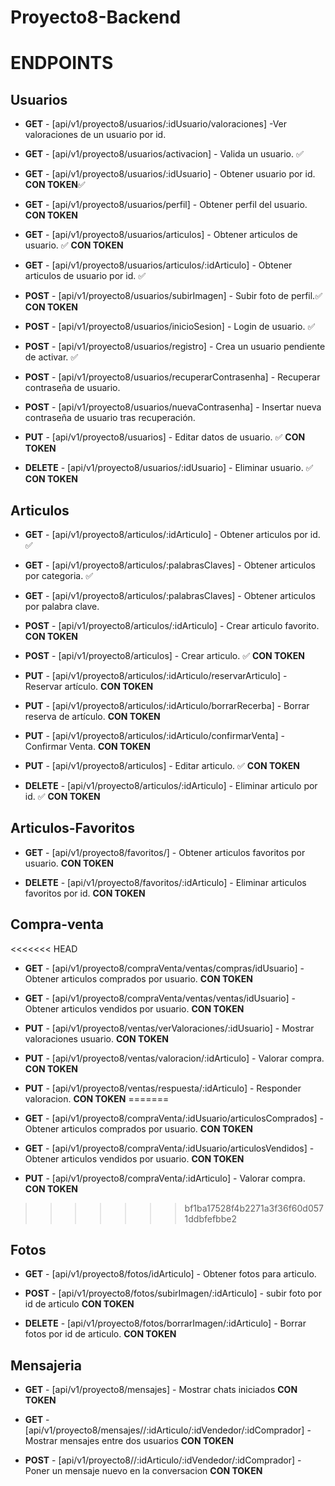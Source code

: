 # Proyecto8-Backend

# ENDPOINTS

## Usuarios

- **GET** - [api/v1/proyecto8/usuarios/:idUsuario/valoraciones] -Ver valoraciones de un usuario por id.

- **GET** - [api/v1/proyecto8/usuarios/activacion] - Valida un usuario. ✅

- **GET** - [api/v1/proyecto8/usuarios/:idUsuario] - Obtener usuario por id. **CON TOKEN**✅

- **GET** - [api/v1/proyecto8/usuarios/perfil] - Obtener perfil del usuario. **CON TOKEN**

- **GET** - [api/v1/proyecto8/usuarios/articulos] - Obtener articulos de usuario. ✅ **CON TOKEN**

- **GET** - [api/v1/proyecto8/usuarios/articulos/:idArticulo] - Obtener articulos de usuario por id. ✅

- **POST** - [api/v1/proyecto8/usuarios/subirImagen] - Subir foto de perfil.✅ **CON TOKEN**

- **POST** - [api/v1/proyecto8/usuarios/inicioSesion] - Login de usuario. ✅

- **POST** - [api/v1/proyecto8/usuarios/registro] - Crea un usuario pendiente de activar. ✅

- **POST** - [api/v1/proyecto8/usuarios/recuperarContrasenha] - Recuperar contraseña de usuario.

- **POST** - [api/v1/proyecto8/usuarios/nuevaContrasenha] - Insertar nueva contraseña de usuario tras recuperación.

- **PUT** - [api/v1/proyecto8/usuarios] - Editar datos de usuario. ✅ **CON TOKEN**

- **DELETE** - [api/v1/proyecto8/usuarios/:idUsuario] - Eliminar usuario. ✅ **CON TOKEN**

## Articulos

- **GET** - [api/v1/proyecto8/articulos/:idArticulo] - Obtener articulos por id. ✅

- **GET** - [api/v1/proyecto8/articulos/:palabrasClaves] - Obtener articulos por categoria. ✅

- **GET** - [api/v1/proyecto8/articulos/:palabrasClaves] - Obtener articulos por palabra clave.

- **POST** - [api/v1/proyecto8/articulos/:idArticulo] - Crear articulo favorito. **CON TOKEN**

- **POST** - [api/v1/proyecto8/articulos] - Crear articulo. ✅ **CON TOKEN**

- **PUT** - [api/v1/proyecto8/articulos/:idArticulo/reservarArticulo] - Reservar artículo. **CON TOKEN**

- **PUT** - [api/v1/proyecto8/articulos/:idArticulo/borrarRecerba] - Borrar reserva de artículo. **CON TOKEN**

- **PUT** - [api/v1/proyecto8/articulos/:idArticulo/confirmarVenta] - Confirmar Venta. **CON TOKEN**

- **PUT** - [api/v1/proyecto8/articulos] - Editar articulo. ✅ **CON TOKEN**

- **DELETE** - [api/v1/proyecto8/articulos/:idArticulo] - Eliminar articulo por id. ✅ **CON TOKEN**

## Articulos-Favoritos

- **GET** - [api/v1/proyecto8/favoritos/] - Obtener articulos favoritos por usuario. **CON TOKEN**

- **DELETE** - [api/v1/proyecto8/favoritos/:idArticulo] - Eliminar articulos favoritos por id. **CON TOKEN**

## Compra-venta

<<<<<<< HEAD
- **GET** - [api/v1/proyecto8/compraVenta/ventas/compras/idUsuario] - Obtener articulos comprados por usuario. **CON TOKEN**

- **GET** - [api/v1/proyecto8/compraVenta/ventas/ventas/idUsuario] - Obtener articulos vendidos por usuario. **CON TOKEN**

- **PUT** - [api/v1/proyecto8/ventas/verValoraciones/:idUsuario] - Mostrar valoraciones usuario. **CON TOKEN**

- **PUT** - [api/v1/proyecto8/ventas/valoracion/:idArticulo] - Valorar compra. **CON TOKEN**

- **PUT** - [api/v1/proyecto8/ventas/respuesta/:idArticulo] - Responder valoracion. **CON TOKEN**
=======
- **GET** - [api/v1/proyecto8/compraVenta/:idUsuario/articulosComprados] - Obtener articulos comprados por usuario. **CON TOKEN**

- **GET** - [api/v1/proyecto8/compraVenta/:idUsuario/articulosVendidos] - Obtener articulos vendidos por usuario. **CON TOKEN**

- **PUT** - [api/v1/proyecto8/compraVenta/:idArticulo] - Valorar compra. **CON TOKEN**
>>>>>>> bf1ba17528f4b2271a3f36f60d0571ddbfefbbe2

## Fotos

- **GET** - [api/v1/proyecto8/fotos/idArticulo] - Obtener fotos para articulo.

- **POST** - [api/v1/proyecto8/fotos/subirImagen/:idArticulo] - subir foto por id de articulo **CON TOKEN**

- **DELETE** - [api/v1/proyecto8/fotos/borrarImagen/:idArticulo] - Borrar fotos por id de articulo. **CON TOKEN**

## Mensajeria

- **GET** - [api/v1/proyecto8/mensajes] - Mostrar chats iniciados **CON TOKEN**

- **GET** - [api/v1/proyecto8/mensajes//:idArticulo/:idVendedor/:idComprador] - Mostrar mensajes entre dos usuarios **CON TOKEN**

- **POST** - [api/v1/proyecto8//:idArticulo/:idVendedor/:idComprador] - Poner un mensaje nuevo en la conversacion **CON TOKEN**

<!--
.put((req, res) => confirmarVentaArticuloPorId(

  put  borrarReservaArticuloPorId

  put  reservarArticuloPorId -->
